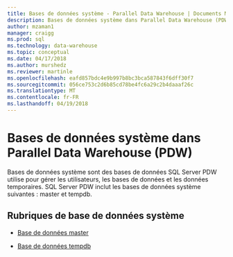 ```yaml
---
title: Bases de données système - Parallel Data Warehouse | Documents Microsoft
description: Bases de données système dans Parallel Data Warehouse (PDW).
author: mzaman1
manager: craigg
ms.prod: sql
ms.technology: data-warehouse
ms.topic: conceptual
ms.date: 04/17/2018
ms.author: murshedz
ms.reviewer: martinle
ms.openlocfilehash: eafd857bdc4e9b997b8bc3bca587843f6dff30f7
ms.sourcegitcommit: 056ce753c2d6b85cd78be4fc6a29c2b4daaaf26c
ms.translationtype: MT
ms.contentlocale: fr-FR
ms.lasthandoff: 04/19/2018
---
```

# <a name="system-databases-in-parallel-data-warehouse-pdw"></a>Bases de données système dans Parallel Data Warehouse (PDW)
Bases de données système sont des bases de données SQL Server PDW utilise pour gérer les utilisateurs, les bases de données et les données temporaires. SQL Server PDW inclut les bases de données système suivantes : master et tempdb.  
  
## <a name="system-database-topics"></a>Rubriques de base de données système  
  
-   [Base de données master](master-database.md)  
  
-   [Base de données tempdb](tempdb-database.md)  
  
<!-- MISSING LINKS 
## See Also  
[Common Metadata Query Examples &#40;SQL Server PDW&#41;](../sqlpdw/common-metadata-query-examples-sql-server-pdw.md)  
-->
  
